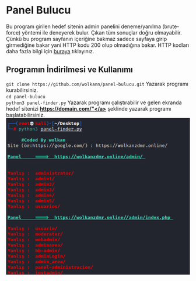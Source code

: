 # Panel Bulucu
Bu program girilen hedef sitenin admin panelini deneme/yanılma (brute-force) yöntemi ile deneyerek bulur. Çıkan tüm sonuçlar doğru olmayabilir. Çünkü bu program sayfanın içeriğine bakmaz sadece sayfaya girip girmediğine bakar yani HTTP kodu 200 olup olmadığına bakar. HTTP kodları daha fazla bilgi için <a href="https://www.restapitutorial.com/httpstatuscodes.html">buraya</a> tıklayınız.

## Programın İndirilmesi ve Kullanımı
`git clone https://github.com/wolkann/panel-bulucu.git` Yazarak programı kurabilirsiniz.<br>
`cd panel-bulucu`<br>
`python3 panel-finder.py` Yazarak programı çalıştırabilir ve gelen ekranda hedef sitenizi <strong><a href="#">https://domain.com/"</a></strong> şeklinde yazarak programı başlatabilirsiniz.<br>
<img src="/img/panel.png"/>
